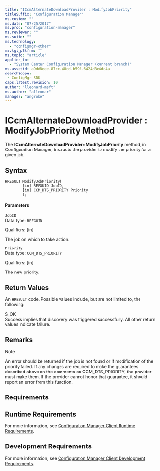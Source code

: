 ```yaml
---
title: "ICcmAlternateDownloadProvider : ModifyJobPriority"
titleSuffix: "Configuration Manager"
ms.custom: ""
ms.date: "07/25/2017"
ms.prod: "configuration-manager"
ms.reviewer: ""
ms.suite: ""
ms.technology:
  - "configmgr-other"
ms.tgt_pltfrm: ""
ms.topic: "article"
applies_to:
  - "System Center Configuration Manager (current branch)"
ms.assetid: a9dd8eee-87cc-48cd-b59f-6424d3e6dc4a
searchScope:
 - ConfigMgr SDK
caps.latest.revision: 10
author: "lleonard-msft"
ms.author: "alleonar"
manager: "angrobe"
---
```

# ICcmAlternateDownloadProvider : ModifyJobPriority Method
The **ICcmAlternateDownloadProvider::ModifyJobPriority** method, in Configuration Manager, instructs the provider to modify the priority for a given job.  

## Syntax  

```  
HRESULT ModifyJobPriority(  
        [in] REFGUID JobID,   
        [in] CCM_DTS_PRIORITY Priority  
        );  

```  

#### Parameters  
 `JobID`  
 Data type: `REFGUID`  

 Qualifiers: [in]  

 The job on which to take action.  

 `Priority`  
 Data type: `CCM_DTS_PRIORITY`  

 Qualifiers: [in]  

 The new priority.  

## Return Values  
 An `HRESULT` code. Possible values include, but are not limited to, the following:  

 S_OK  
 Success implies that discovery was triggered successfully. All other return values indicate failure.  

## Remarks  

> [!NOTE]
>  An error should be returned if the job is not found or if modification of the priority failed. If any changes are required to make the guarantees described above on the comments on CCM_DTS_PRIORITY, the provider must make them. If the provider cannot honor that guarantee, it should report an error from this function.  

## Requirements  

## Runtime Requirements  
 For more information, see [Configuration Manager Client Runtime Requirements](../../../../../develop/core/reqs/client-runtime-requirements.md).  

## Development Requirements  
 For more information, see [Configuration Manager Client Development Requirements](../../../../../develop/core/reqs/client-development-requirements.md).
